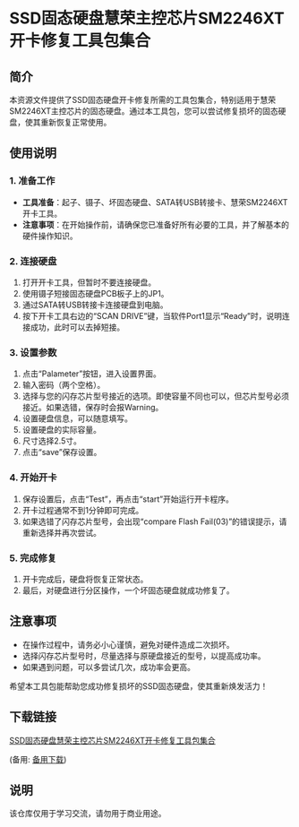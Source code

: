 # SSD固态硬盘慧荣主控芯片SM2246XT开卡修复工具包集合

## 简介
本资源文件提供了SSD固态硬盘开卡修复所需的工具包集合，特别适用于慧荣SM2246XT主控芯片的固态硬盘。通过本工具包，您可以尝试修复损坏的固态硬盘，使其重新恢复正常使用。

## 使用说明

### 1. 准备工作
- **工具准备**：起子、镊子、坏固态硬盘、SATA转USB转接卡、慧荣SM2246XT开卡工具。
- **注意事项**：在开始操作前，请确保您已准备好所有必要的工具，并了解基本的硬件操作知识。

### 2. 连接硬盘
1. 打开开卡工具，但暂时不要连接硬盘。
2. 使用镊子短接固态硬盘PCB板子上的JP1。
3. 通过SATA转USB转接卡连接硬盘到电脑。
4. 按下开卡工具右边的“SCAN DRIVE”键，当软件Port1显示“Ready”时，说明连接成功，此时可以去掉短接。

### 3. 设置参数
1. 点击“Palameter”按钮，进入设置界面。
2. 输入密码（两个空格）。
3. 选择与您的闪存芯片型号接近的选项。即使容量不同也可以，但芯片型号必须接近。如果选错，保存时会报Warning。
4. 设置硬盘信息，可以随意填写。
5. 设置硬盘的实际容量。
6. 尺寸选择2.5寸。
7. 点击“save”保存设置。

### 4. 开始开卡
1. 保存设置后，点击“Test”，再点击“start”开始运行开卡程序。
2. 开卡过程通常不到1分钟即可完成。
3. 如果选错了闪存芯片型号，会出现“compare Flash Fail(03)”的错误提示，请重新选择并再次尝试。

### 5. 完成修复
1. 开卡完成后，硬盘将恢复正常状态。
2. 最后，对硬盘进行分区操作，一个坏固态硬盘就成功修复了。

## 注意事项
- 在操作过程中，请务必小心谨慎，避免对硬件造成二次损坏。
- 选择闪存芯片型号时，尽量选择与原硬盘接近的型号，以提高成功率。
- 如果遇到问题，可以多尝试几次，成功率会更高。

希望本工具包能帮助您成功修复损坏的SSD固态硬盘，使其重新焕发活力！

## 下载链接
[SSD固态硬盘慧荣主控芯片SM2246XT开卡修复工具包集合](https://pan.quark.cn/s/1da2c7c484ed) 

(备用: [备用下载](https://pan.baidu.com/s/1NITb67p-TyukxbH6-Qbbvw?pwd=1234))

## 说明

该仓库仅用于学习交流，请勿用于商业用途。
